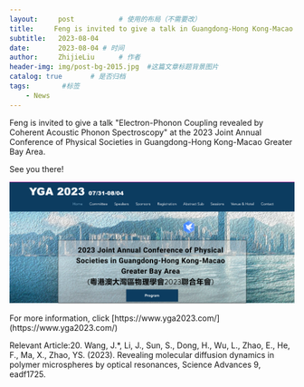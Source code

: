 ```yaml
---
layout:     post           # 使用的布局（不需要改）
title:     Feng is invited to give a talk in Guangdong-Hong Kong-Macao Greater Bay Area. # 标题
subtitle:   2023-08-04
date:       2023-08-04 # 时间
author:     ZhijieLiu      # 作者
header-img: img/post-bg-2015.jpg  #这篇文章标题背景图片
catalog: true       # 是否归档
tags:        #标签
    - News
---
```


<p>Feng is invited to give a talk "Electron-Phonon Coupling revealed by Coherent Acoustic Phonon Spectroscopy" at the 2023 Joint Annual Conference of Physical Societies in Guangdong-Hong Kong-Macao Greater Bay Area.
<p>See you there!
<p><img src="/img/YGA_2023.png">
<p>
For more information, click [https://www.yga2023.com/](https://www.yga2023.com/)
<p>Relevant Article:20. Wang, J.*, Li, J., Sun, S., Dong, H., Wu, L., Zhao, E., He, F., Ma, X., Zhao, YS. (2023). Revealing molecular diffusion dynamics in polymer microspheres by optical resonances, Science Advances 9, eadf1725.
